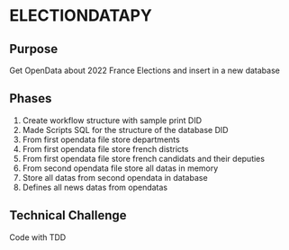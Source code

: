 # ELECTIONDATAPY

## Purpose
Get OpenData about 2022 France Elections and insert in a new database

## Phases
1. Create workflow structure with sample print DID
2. Made Scripts SQL for the structure of the database DID
3. From first opendata file store departments
4. From first opendata file store french districts
5. From first opendata file store french candidats and their deputies
6. From second opendata file store all datas in memory
7. Store all datas from second opendata in database
8. Defines all news datas from opendatas

## Technical Challenge
Code with TDD